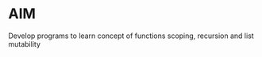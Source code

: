 # AIM
<p>
    Develop programs to learn concept of functions scoping, recursion and list mutability
</p>